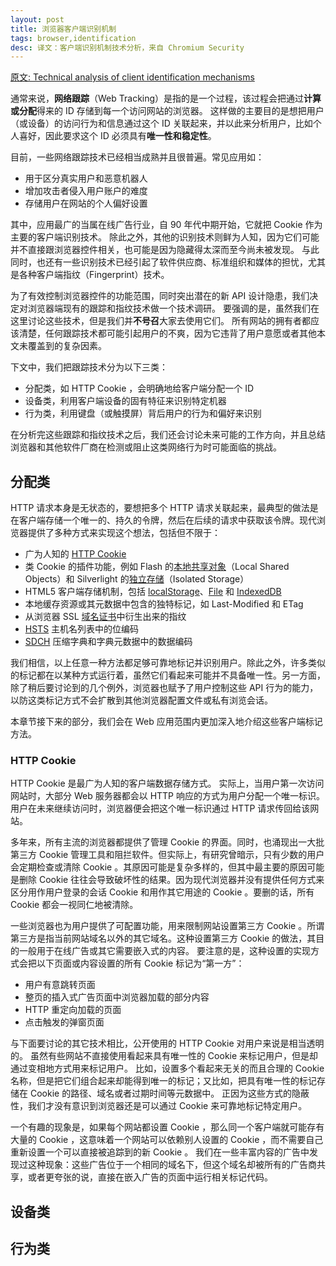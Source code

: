 ```yaml
---
layout: post
title: 浏览器客户端识别机制
tags: browser,identification
desc: 译文：客户端识别机制技术分析，来自 Chromium Security
--- 
```


[原文: Technical analysis of client identification mechanisms](https://sites.google.com/a/chromium.org/dev/Home/chromium-security/client-identification-mechanisms)

通常来说，**网络跟踪**（Web Tracking）是指的是一个过程，该过程会把通过**计算或分配**得来的 ID 存储到每一个访问网站的浏览器。
这样做的主要目的是想把用户（或设备）的访问行为和信息通过这个 ID 关联起来，并以此来分析用户，比如个人喜好，因此要求这个 ID 必须具有**唯一性和稳定性**。

目前，一些网络跟踪技术已经相当成熟并且很普遍。常见应用如：

* 用于区分真实用户和恶意机器人
* 增加攻击者侵入用户账户的难度
* 存储用户在网站的个人偏好设置

其中，应用最广的当属在线广告行业，自 90 年代中期开始，它就把 Cookie 作为主要的客户端识别技术。
除此之外，其他的识别技术则鲜为人知，因为它们可能并不直接跟浏览器控件相关，也可能是因为隐藏得太深而至今尚未被发现。
与此同时，也还有一些识别技术已经引起了软件供应商、标准组织和媒体的担忧，尤其是各种客户端指纹（Fingerprint）技术。

为了有效控制浏览器控件的功能范围，同时突出潜在的新 API 设计隐患，我们决定对浏览器端现有的跟踪和指纹技术做一个技术调研。
要强调的是，虽然我们在这里讨论这些技术，但是我们并**不号召**大家去使用它们。
所有网站的拥有者都应该清楚，任何跟踪技术都可能引起用户的不爽，因为它违背了用户意愿或者其他本文未覆盖到的复杂因素。

下文中，我们把跟踪技术分为以下三类：

* 分配类，如 HTTP Cookie ，会明确地给客户端分配一个 ID 
* 设备类，利用客户端设备的固有特征来识别特定机器
* 行为类，利用键盘（或触摸屏）背后用户的行为和偏好来识别

在分析完这些跟踪和指纹技术之后，我们还会讨论未来可能的工作方向，并且总结浏览器和其他软件厂商在检测或阻止这类网络行为时可能面临的挑战。

## 分配类

HTTP 请求本身是无状态的，要想把多个 HTTP 请求关联起来，最典型的做法是在客户端存储一个唯一的、持久的令牌，然后在后续的请求中获取该令牌。现代浏览器提供了多种方式来实现这个想法，包括但不限于：

* 广为人知的 [HTTP Cookie](http://tools.ietf.org/html/rfc6265)
* 类 Cookie 的插件功能，例如 Flash 的[本地共享对象](http://en.wikipedia.org/wiki/Local_shared_object)（Local Shared Objects）和 Silverlight 的[独立存储](http://msdn.microsoft.com/en-us/magazine/dd458794.aspx)（Isolated Storage）
* HTML5 客户端存储机制，包括 [localStorage](https://developer.mozilla.org/en-US/docs/Web/Guide/API/DOM/Storage)、[File](https://developer.mozilla.org/en-US/docs/Web/API/File) 和 [IndexedDB](https://developer.mozilla.org/en-US/docs/Web/API/IndexedDB_API)
* 本地缓存资源或其元数据中包含的独特标记，如 Last-Modified 和 ETag
* 从浏览器 SSL [域名证书](https://www.usenix.org/system/files/conference/usenixsecurity12/sec12-final162.pdf)中衍生出来的指纹
* [HSTS](http://en.wikipedia.org/wiki/HTTP_Strict_Transport_Security) 主机名列表中的位编码
* [SDCH](http://en.wikipedia.org/wiki/Shared_Dictionary_Compression_Over_HTTP) 压缩字典和字典元数据中的数据编码

我们相信，以上任意一种方法都足够可靠地标记并识别用户。除此之外，许多类似的标记都在以某种方式运行着，虽然它们看起来可能并不具备唯一性。另一方面，除了稍后要讨论到的几个例外，浏览器也赋予了用户控制这些 API 行为的能力，以防这类标记方式不会扩散到其他浏览器配置文件或私有浏览会话。

本章节接下来的部分，我们会在 Web 应用范围内更加深入地介绍这些客户端标记方法。

### HTTP Cookie

HTTP Cookie 是最广为人知的客户端数据存储方式。
实际上，当用户第一次访问网站时，大部分 Web 服务器都会以 HTTP 响应的方式为用户分配一个唯一标识。用户在未来继续访问时，浏览器便会把这个唯一标识通过 HTTP 请求传回给该网站。

多年来，所有主流的浏览器都提供了管理 Cookie 的界面。同时，也涌现出一大批第三方 Cookie 管理工具和阻拦软件。但实际上，有研究曾暗示，只有少数的用户会定期检查或清除 Cookie 。其原因可能是复杂多样的，但其中最主要的原因可能是删除 Cookie 往往会导致破坏性的结果。因为现代浏览器并没有提供任何方式来区分用作用户登录的会话 Cookie 和用作其它用途的 Cookie 。要删的话，所有 Cookie 都会一视同仁地被清除。

一些浏览器也为用户提供了可配置功能，用来限制网站设置第三方 Cookie 。所谓第三方是指当前网站域名以外的其它域名。这种设置第三方 Cookie 的做法，其目的一般用于在线广告或其它需要嵌入式的内容。
要注意的是，这种设置的实现方式会把以下页面或内容设置的所有 Cookie 标记为“第一方”：

* 用户有意跳转页面
* 整页的插入式广告页面中浏览器加载的部分内容
* HTTP 重定向加载的页面
* 点击触发的弹窗页面

与下面要讨论的其它技术相比，公开使用的 HTTP Cookie 对用户来说是相当透明的。
虽然有些网站不直接使用看起来具有唯一性的 Cookie 来标记用户，但是却通过变相地方式用来标记用户。
比如，设置多个看起来无关的而且合理的 Cookie 名称，但是把它们组合起来却能得到唯一的标记；又比如，把具有唯一性的标记存储在 Cookie 的路径、域名或者过期时间等元数据中。
正因为这些方式的隐蔽性，我们才没有意识到浏览器还是可以通过 Cookie 来可靠地标记特定用户。

一个有趣的现象是，如果每个网站都设置 Cookie ，那么同一个客户端就可能存有大量的 Cookie ，这意味着一个网站可以依赖别人设置的 Cookie ，而不需要自己重新设置一个可以直接被追踪到的新 Cookie 。
我们在一些丰富内容的广告中发现过这种现象：这些广告位于一个相同的域名下，但这个域名却被所有的广告商共享，或者更夸张的说，直接在嵌入广告的页面中运行相关标记代码。

## 设备类

## 行为类
